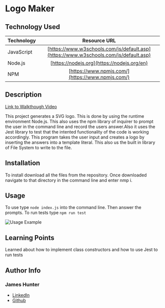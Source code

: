 # Logo Maker

## Technology Used

| Technology         | Resource URL                                    |
| -------------------|:-----------------------------------------------:|
| JavaScript         | [https://www.w3schools.com/js/default.asp](https://www.w3schools.com/js/default.asp) |
| Node.js | [https://nodejs.org](https://nodejs.org/en)
| NPM | [https://www.npmjs.com/](https://www.npmjs.com/) |

## Description

[Link to Walkthough Video](https://drive.google.com/file/d/18VTG7axoy0PpSfliWl9esiwJpwGxdNFX/view)

 This project generates a SVG logo. This is done by using the runtime environment Node.js. This also uses the npm library of inquirer to prompt the user in the command line and record the users answer.Also it uses the Jest library to test that the intented functionality of the code is working accordingly. This program takes the user input and creates a logo by inserting the answers into a template literal. This also us the built in library of File System to write to the file. 

## Installation

 To install download all the files from the repository.
 Once downloaded navigate to that directory in the command line and enter nmp i.

## Usage

 To use type `node index.js` into the command line. Then answer the prompts.
 To run tests type `npm run test`
 
![Usage Example](./assets/Logo%20Maker.gif)

## Learning Points

Learned about how to implement class constructors and how to use Jest to run tests 

## Author Info

### James Hunter
* [LinkedIn](https://www.linkedin.com/in/james-hunter123/)
* [Github](https://github.com/jamessahunter)